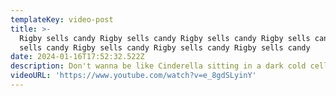 ```yaml
---
templateKey: video-post
title: >-
  Rigby sells candy Rigby sells candy Rigby sells candy Rigby sells candy Rigby
  sells candy Rigby sells candy Rigby sells candy Rigby sells candy
date: 2024-01-16T17:52:32.522Z
description: Don't wanna be like Cinderella sitting in a dark cold cellar
videoURL: 'https://www.youtube.com/watch?v=e_8gdSLyinY'
---
```


